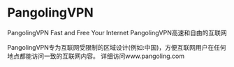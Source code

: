 # PangolingVPN
PangolingVPN Fast and Free Your Internet
PangolingVPN高速和自由的互联网

PangolingVPN专为互联网受限制的区域设计(例如:中国)，方便互联网用户在任何地点都能访问一致的互联网内容。
详细访问www.pangoling.com
